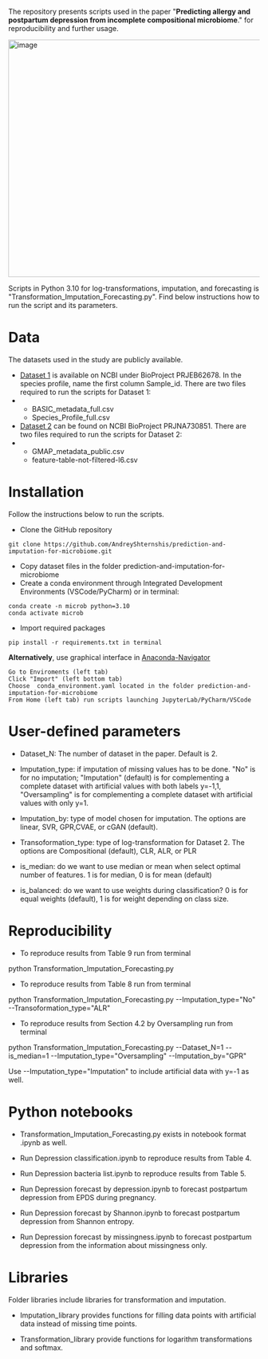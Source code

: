 The repository presents scripts used in the paper "**Predicting allergy and postpartum depression from incomplete compositional microbiome**." for reproducibility and further usage.


<img width="1304" height="476" alt="image" src="https://github.com/user-attachments/assets/f6cb7fac-4ff7-4011-80b7-7f7ca509dd21" />


Scripts in Python 3.10 for log-transformations, imputation, and forecasting is "Transformation_Imputation_Forecasting.py". Find below instructions how to run the script and its parameters.

# Data

The datasets used in the study are publicly available.

- [Dataset 1](https://www.ncbi.nlm.nih.gov/bioproject/?term=PRJEB62678) is available on NCBI under BioProject PRJEB62678. In the species profile, name the first column Sample_id. There are two files required to run the scripts for Dataset 1:
-  - BASIC_metadata_full.csv
   - Species_Profile_full.csv
- [Dataset 2](https://www.ncbi.nlm.nih.gov/bioproject/?term=PRJNA730851) can be found on NCBI BioProject PRJNA730851. There are two files required to run the scripts for Dataset 2:
- - GMAP_metadata_public.csv
  - feature-table-not-filtered-l6.csv

# Installation
Follow the instructions below to run the scripts.

- Clone the GitHub repository
```
git clone https://github.com/AndreyShternshis/prediction-and-imputation-for-microbiome.git
```
- Copy dataset files in the folder prediction-and-imputation-for-microbiome
- Create a conda environment through Integrated Development Environments (VSCode/PyCharm) or in terminal:
```
conda create -n microb python=3.10
conda activate microb
```
- Import required packages

```
pip install -r requirements.txt in terminal
```

**Alternatively**, use graphical interface in [Anaconda-Navigator](https://www.anaconda.com/products/navigator)

```
Go to Enviroments (left tab)
Click "Import" (left bottom tab)
Choose  conda_environment.yaml located in the folder prediction-and-imputation-for-microbiome
From Home (left tab) run scripts launching JupyterLab/PyCharm/VSCode
```

# User-defined parameters

- Dataset_N: The number of dataset in the paper. Default is 2.

- Imputation_type: if imputation of missing values has to be done. "No" is for no imputation; "Imputation" (default) is for complementing a complete dataset with artificial values with both labels y=-1,1, "Oversampling" is for complementing a complete dataset with artificial values with only y=1.

- Imputation_by: type of model chosen for imputation. The options are linear, SVR, GPR,CVAE, or cGAN (default).

- Transoformation_type: type of log-transformation for Dataset 2. The options are Compositional (default), CLR, ALR, or PLR

- is_median: do we want to use median or mean when select optimal number of features. 1 is for median, 0 is for mean (default)

- is_balanced: do we want to use weights during classification? 0 is for equal weights (default), 1 is for weight depending on class size.


# Reproducibility

- To reproduce results from Table 9 run from terminal 

python Transformation_Imputation_Forecasting.py

- To reproduce results from Table 8 run from terminal

python Transformation_Imputation_Forecasting.py --Imputation_type="No" --Transoformation_type="ALR"

- To reproduce results from Section 4.2 by Oversampling run from terminal

python Transformation_Imputation_Forecasting.py --Dataset_N=1 --is_median=1 --Imputation_type="Oversampling" --Imputation_by="GPR"

Use --Imputation_type="Imputation" to include artificial data with y=-1 as well.

# Python notebooks

- Transformation_Imputation_Forecasting.py exists in notebook format .ipynb as well.

- Run Depression classification.ipynb to reproduce results from Table 4.

- Run Depression bacteria list.ipynb to reproduce results from Table 5.

- Run Depression forecast by depression.ipynb to forecast postpartum depression from EPDS during pregnancy.

- Run Depression forecast by Shannon.ipynb to forecast postpartum depression from Shannon entropy.

- Run Depression forecast by missingness.ipynb to forecast postpartum depression from the information about missingness only.

# Libraries

Folder libraries include libraries for transformation and imputation.

- Imputation_library provides functions for filling data points with artificial data instead of missing  time points.

- Transformation_library provide functions for logarithm transformations and softmax.



